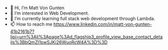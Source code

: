 - 👋 Hi, I’m Matt Von Gunten
- 👀 I’m interested in Web Development.
- 🌱 I’m currently learning full stack web development through Lambda.
- 📫 How to reach me https://www.linkedin.com/in/matt-von-gunten-41b2161b7?lipi=urn%3Ali%3Apage%3Ad_flagship3_profile_view_base_contact_details%3BbQmZI1swSJKi26WuoRcW4A%3D%3D
